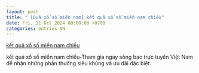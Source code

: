 ```yaml
---
layout: post
title: " [Quả xổ số miền nam] kết quả xổ số miền nam chiều"
date: Fri, 11 Oct 2024 08:00:00 +0700
categories: entries VN
---
```

[kết quả xổ số miền nam chiều](https://tietkiemnangluong.com.vn/ios/7d64164afb.html)

kết quả xổ số miền nam chiều-Tham gia ngay sòng bạc trực tuyến Việt Nam để nhận những phần thưởng siêu khủng và ưu đãi đặc biệt.

